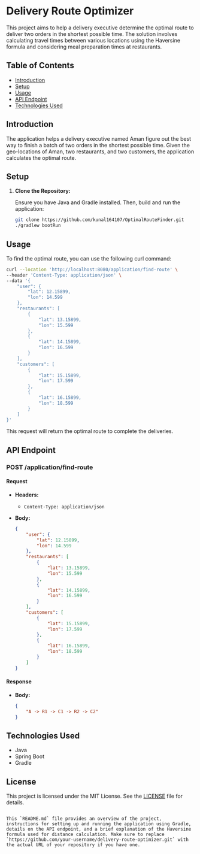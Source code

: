 # Delivery Route Optimizer

This project aims to help a delivery executive determine the optimal route to deliver two orders in the shortest possible time. The solution involves calculating travel times between various locations using the Haversine formula and considering meal preparation times at restaurants.

## Table of Contents

- [Introduction](#introduction)
- [Setup](#setup)
- [Usage](#usage)
- [API Endpoint](#api-endpoint)
- [Technologies Used](#technologies-used)

## Introduction

The application helps a delivery executive named Aman figure out the best way to finish a batch of two orders in the shortest possible time. Given the geo-locations of Aman, two restaurants, and two customers, the application calculates the optimal route.

## Setup

1. **Clone the Repository:**

   Ensure you have Java and Gradle installed. Then, build and run the application:

   ```bash
   git clone https://github.com/kunal164107/OptimalRouteFinder.git
   ./gradlew bootRun
   ```

## Usage

To find the optimal route, you can use the following curl command:

```bash
curl --location 'http://localhost:8080/application/find-route' \
--header 'Content-Type: application/json' \
--data '{
    "user": {
        "lat": 12.15899,
        "lon": 14.599 
    },
    "restaurants": [
        {
            "lat": 13.15899,
            "lon": 15.599 
        },
        {
            "lat": 14.15899,
            "lon": 16.599 
        }
    ],
    "customers": [
        {
            "lat": 15.15899,
            "lon": 17.599 
        },
        {
            "lat": 16.15899,
            "lon": 18.599 
        }
    ]
}'
```

This request will return the optimal route to complete the deliveries.

## API Endpoint

### POST /application/find-route

#### Request

- **Headers:**
  - `Content-Type: application/json`

- **Body:**
  ```json
  {
      "user": {
          "lat": 12.15899,
          "lon": 14.599 
      },
      "restaurants": [
          {
              "lat": 13.15899,
              "lon": 15.599 
          },
          {
              "lat": 14.15899,
              "lon": 16.599 
          }
      ],
      "customers": [
          {
              "lat": 15.15899,
              "lon": 17.599 
          },
          {
              "lat": 16.15899,
              "lon": 18.599 
          }
      ]
  }
  ```

#### Response

- **Body:**
  ```json
  {
      "A -> R1 -> C1 -> R2 -> C2"
  }
  ```

## Technologies Used

- Java
- Spring Boot
- Gradle

## License

This project is licensed under the MIT License. See the [LICENSE](LICENSE) file for details.
```

This `README.md` file provides an overview of the project, instructions for setting up and running the application using Gradle, details on the API endpoint, and a brief explanation of the Haversine formula used for distance calculation. Make sure to replace `https://github.com/your-username/delivery-route-optimizer.git` with the actual URL of your repository if you have one.
